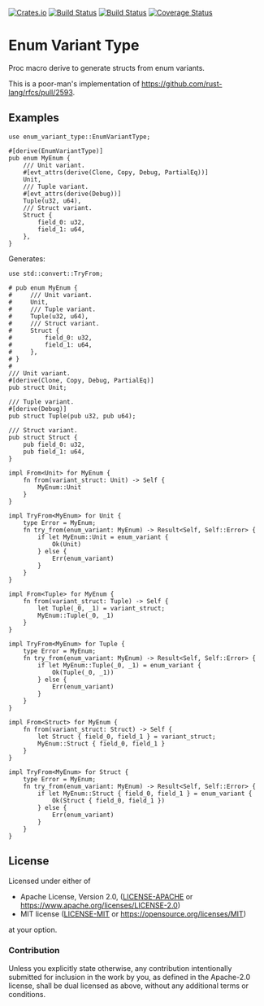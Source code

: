 [![Crates.io](https://img.shields.io/crates/v/enum_variant_type.svg)](https://crates.io/crates/enum_variant_type)
[![Build Status](https://ci.appveyor.com/api/projects/status/github/azriel91/enum_variant_type?branch=master&svg=true)](https://ci.appveyor.com/project/azriel91/enum_variant_type/branch/master)
[![Build Status](https://travis-ci.org/azriel91/enum_variant_type.svg?branch=master)](https://travis-ci.org/azriel91/enum_variant_type)
[![Coverage Status](https://codecov.io/gh/azriel91/enum_variant_type/branch/master/graph/badge.svg)](https://codecov.io/gh/azriel91/enum_variant_type)

# Enum Variant Type

Proc macro derive to generate structs from enum variants.

This is a poor-man's implementation of <https://github.com/rust-lang/rfcs/pull/2593>.

## Examples

```rust,edition2018
use enum_variant_type::EnumVariantType;

#[derive(EnumVariantType)]
pub enum MyEnum {
    /// Unit variant.
    #[evt_attrs(derive(Clone, Copy, Debug, PartialEq))]
    Unit,
    /// Tuple variant.
    #[evt_attrs(derive(Debug))]
    Tuple(u32, u64),
    /// Struct variant.
    Struct {
        field_0: u32,
        field_1: u64,
    },
}
```

Generates:

```rust,edition2018
use std::convert::TryFrom;

# pub enum MyEnum {
#     /// Unit variant.
#     Unit,
#     /// Tuple variant.
#     Tuple(u32, u64),
#     /// Struct variant.
#     Struct {
#         field_0: u32,
#         field_1: u64,
#     },
# }
#
/// Unit variant.
#[derive(Clone, Copy, Debug, PartialEq)]
pub struct Unit;

/// Tuple variant.
#[derive(Debug)]
pub struct Tuple(pub u32, pub u64);

/// Struct variant.
pub struct Struct {
    pub field_0: u32,
    pub field_1: u64,
}

impl From<Unit> for MyEnum {
    fn from(variant_struct: Unit) -> Self {
        MyEnum::Unit
    }
}

impl TryFrom<MyEnum> for Unit {
    type Error = MyEnum;
    fn try_from(enum_variant: MyEnum) -> Result<Self, Self::Error> {
        if let MyEnum::Unit = enum_variant {
            Ok(Unit)
        } else {
            Err(enum_variant)
        }
    }
}

impl From<Tuple> for MyEnum {
    fn from(variant_struct: Tuple) -> Self {
        let Tuple(_0, _1) = variant_struct;
        MyEnum::Tuple(_0, _1)
    }
}

impl TryFrom<MyEnum> for Tuple {
    type Error = MyEnum;
    fn try_from(enum_variant: MyEnum) -> Result<Self, Self::Error> {
        if let MyEnum::Tuple(_0, _1) = enum_variant {
            Ok(Tuple(_0, _1))
        } else {
            Err(enum_variant)
        }
    }
}

impl From<Struct> for MyEnum {
    fn from(variant_struct: Struct) -> Self {
        let Struct { field_0, field_1 } = variant_struct;
        MyEnum::Struct { field_0, field_1 }
    }
}

impl TryFrom<MyEnum> for Struct {
    type Error = MyEnum;
    fn try_from(enum_variant: MyEnum) -> Result<Self, Self::Error> {
        if let MyEnum::Struct { field_0, field_1 } = enum_variant {
            Ok(Struct { field_0, field_1 })
        } else {
            Err(enum_variant)
        }
    }
}
```

## License

Licensed under either of

* Apache License, Version 2.0, ([LICENSE-APACHE](LICENSE-APACHE) or https://www.apache.org/licenses/LICENSE-2.0)
* MIT license ([LICENSE-MIT](LICENSE-MIT) or https://opensource.org/licenses/MIT)

at your option.

### Contribution

Unless you explicitly state otherwise, any contribution intentionally
submitted for inclusion in the work by you, as defined in the Apache-2.0
license, shall be dual licensed as above, without any additional terms or
conditions.
